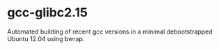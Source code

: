 # gcc-glibc2.15
Automated building of recent gcc versions in a minimal debootstrapped Ubuntu 12.04 using bwrap.
